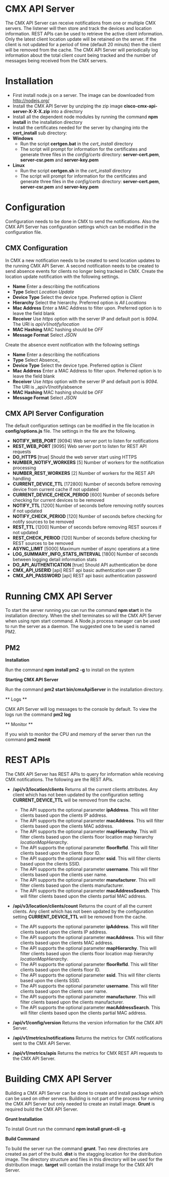 # CMX API Server #

The CMX API Server can receive notifications from one or multiple CMX servers. The listener will
then store and track the devices and location information. REST APIs can be used to
retrieve the active client information. Only the latest client location update will
be retained on the server. If the client is not updated for a period of time (default 20 minuts)
then the client will be removed from the cache. The CMX API Server will periodically log information
about the total client count being tracked and the number of messages being received from the
CMX servers.

# Installation #

  * First install node.js on a server. The image can be downloaded from <a href="http://nodejs.org/">http://nodejs.org/</a>
  * Install the CMX API Server by unziping the zip image **cisco-cmx-api-server-X-X-X.zip** into a directory
  * Install all the dependent node modules by running the command **npm install** in the installation directory
  * Install the certificates needed for the server by changing into the **cert_install** sub directory:
  * **Windows**
    * Run the script **certgen.bat** in the _cert_install_ directory
    * The script will prompt for information for the certificates and generate three files in the _config/certs_ directory: **server-cert.pem**, **server-csr.pem** and **server-key.pem**
  * **Linux**
    * Run the script **certgen.sh** in the _cert_install_ directory
    * The script will prompt for information for the certificates and generate three files in the _config/certs_ directory: **server-cert.pem**, **server-csr.pem** and **server-key.pem**
  
# Configuration #

Configuration needs to be done in CMX to send the notifications. Also the CMX API Server has
configuration settings which can be modified in the configuration file.

## CMX Configuration ##

In CMX a new notification needs to be created to send location updates to the running
CMX API Server. A second notification needs to be created to send absence events for
clients no longer being tracked in CMX. Create the location update notification with the following settings.

  * **Name** Enter a describing the notifications
  * **Type** Select _Location Update_
  * **Device Type** Select the device type. Preferred option is _Client_
  * **Hierarchy** Select the hierarchy. Preferred option is _All Locations_
  * **Mac Address** Enter a MAC Address to filter upon. Preferred option is to leave the field blank
  * **Receiver** Use _https_ option with the server IP and default port is _9094_. The URI is _api/v1/notify/location_
  * **MAC Hashing** MAC hashing should be _OFF_
  * **Message Format** Select _JSON_

Create the absence event notification with the following settings

  * **Name** Enter a describing the notifications
  * **Type** Select Absence_
  * **Device Type** Select the device type. Preferred option is _Client_
  * **Mac Address** Enter a MAC Address to filter upon. Preferred option is to leave the field blank
  * **Receiver** Use _https_ option with the server IP and default port is _9094_. The URI is _api/v1/notify/absence
  * **MAC Hashing** MAC hashing should be _OFF_
  * **Message Format** Select _JSON_

## CMX API Server Configuration ##

The default configuration settings can be modified in the file location in **config/options.js**
file. The settings in the file are the following.

  * **NOTIFY_WEB_PORT** [9094] Web server port to listen for notifications
  * **REST_WEB_PORT** [9095] Web server port to listen for REST API requests
  * **DO_HTTPS** [true] Should the web server start using HTTPS
  * **NUMBER_NOTIFY_WORKERS** [5] Number of workers for the notification processing
  * **NUMBER_REST_WORKERS** [2] Number of workers for the REST API handling
  * **CURRENT_DEVICE_TTL** [172800] Number of seconds before removing device from current cache if not updated
  * **CURRENT_DEVICE_CHECK_PERIOD** [600] Number of seconds before checking for current devices to be removed
  * **NOTIFY_TTL** [1200] Number of seconds before removing notify sources if not updated
  * **NOTIFY_CHECK_PERIOD** [120] Number of seconds before checking for notify sources to be removed
  * **REST_TTL** [1200] Number of seconds before removing REST sources if not updated
  * **REST_CHECK_PERIOD** [120] Number of seconds before checking for REST sources to be removed
  * **ASYNC_LIMIT** [5000] Maximum number of async operations at a time
  * **LOG_SUMMARY_INFO_STATS_INTERVAL** [1800] Number of seconds between logging detail information stats
  * **DO_API_AUTHENTICATION** [true] Should API authentication be done
  * **CMX_API_USERID** [api] REST api basic authentication user ID
  * **CMX_API_PASSWORD** [api] REST api basic authentication password
  
# Running CMX API Server #

To start the server running you can run the command **npm start** in the installation directory.
When the shell terminates so will the CMX API Server when using npm start command.
A Node.js process manager can be used to run the server as a daemon.
The suggested one to be used is named PM2.

## PM2 ##

**Installation**

Run the command **npm install pm2 -g** to install on the system

**Starting CMX API Server**

Run the command **pm2 start bin/cmxApiServer** in the installation directory.

** Logs **

CMX API Server will log messages to the console by default. To view the logs run the command **pm2 log**

** Monitor **

If you wish to monitor the CPU and memory of the server then run the command **pm2 monit**

# REST APIs #

The CMX API Server has REST APIs to query for information while receiving CMX notifications. The
following are the REST APIs.

  * **/api/v3/location/clients** Returns all the current clients attributes. Any client which has not been updated
  by the configuration setting **CURRENT_DEVICE_TTL** will be removed from the cache.
    * The API supports the optional parameter **ipAddress**. This will filter clients based
    upon the clients IP address.
    * The API supports the optional parameter **macAddress**. This will filter clients based
    upon the clients MAC address.
    * The API supports the optional parameter **mapHierarchy**. This will filter clients based
    upon the clients floor location map hierarchy _locationMapHierarchy_.
    * The API supports the optional parameter **floorRefId**. This will filter clients based
    upon the clients floor ID.
    * The API supports the optional parameter **ssid**. This will filter clients based
    upon the clients SSID.
    * The API supports the optional parameter **username**. This will filter clients based
    upon the clients user name.
    * The API supports the optional parameter **manufacturer**. This will filter clients based
    upon the clients manufacturer.
    * The API supports the optional parameter **macAddressSearch**. This will filter clients based
    upon the clients partial MAC address.

  * **/api/v3/location/clients/count** Returns the count of all the current clients. Any client which has not been updated
  by the configuration setting **CURRENT_DEVICE_TTL** will be removed from the cache.
    * The API supports the optional parameter **ipAddress**. This will filter clients based
    upon the clients IP address.
    * The API supports the optional parameter **macAddress**. This will filter clients based
    upon the clients MAC address.
    * The API supports the optional parameter **mapHierarchy**. This will filter clients based
    upon the clients floor location map hierarchy _locationMapHierarchy_.
    * The API supports the optional parameter **floorRefId**. This will filter clients based
    upon the clients floor ID.
    * The API supports the optional parameter **ssid**. This will filter clients based
    upon the clients SSID.
    * The API supports the optional parameter **username**. This will filter clients based
    upon the clients user name.
    * The API supports the optional parameter **manufacturer**. This will filter clients based
    upon the clients manufacturer.
    * The API supports the optional parameter **macAddressSearch**. This will filter clients based
    upon the clients partial MAC address.
    
  * **/api/v1/config/version** Returns the version information for the CMX API Server.

  * **/api/v1/metrics/notifications** Returns the metrics for CMX notifications sent to the CMX API Server.

  * **/api/v1/metrics/apis** Returns the metrics for CMX REST API requests to the CMX API Server.


# Building CMX API Server #

Building a CMX API Server can be done to create and install package which can be used on other servers.
Building is not part of the process for running the CMX API Server but only needed to create an install image.
**Grunt** is required build the CMX API Server.

**Grunt Installation**

To install Grunt run the command **npm install grunt-cli -g**

**Build Command**

To build the server run the command **grunt**. Two new directories are created as part of the build.
**dist** is the stagging location for the distribution image. The directory structure and files in this directory
will be used for the distribution image. **target** will contain the install image for the CMX API Server.